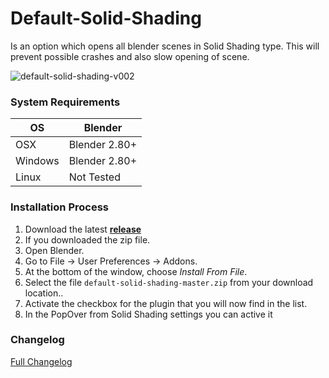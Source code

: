 # Default-Solid-Shading

Is an option which opens all blender scenes in Solid Shading type. This will prevent possible crashes and also slow opening of scene.

<!-- > Some limitations are currently present due to Beta containing some bugs -->

![default-solid-shading-v002](https://github.com/schroef/Default-Solid-Shading/assets/6923008/3567cf67-50a0-4aed-8abc-19d42bc6ee97)


### System Requirements

| **OS** | **Blender** |
| ------------- | ------------- |
| OSX | Blender 2.80+ |
| Windows | Blender 2.80+ |
| Linux | Not Tested |


### Installation Process

1. Download the latest <b>[release](https://github.com/schroef/default-solid-shading/releases/)</b>
2. If you downloaded the zip file.
3. Open Blender.
4. Go to File -> User Preferences -> Addons.
5. At the bottom of the window, choose *Install From File*.
6. Select the file `default-solid-shading-master.zip` from your download location..
7. Activate the checkbox for the plugin that you will now find in the list.
8. In the PopOver from Solid Shading settings you can active it


### Changelog
[Full Changelog](CHANGELOG.md)

